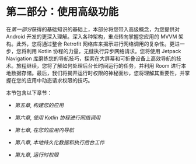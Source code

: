 # 第二部分：使用高级功能

在*第一部分*获得的基础知识的基础上，本部分将您带入高级概念，为您提供对 Android 开发的更深入理解。深入各种架构，重点转向掌握您应用的 MVVM 架构。此外，您将通过整合 Retrofit 网络库来揭示进行网络调用的复杂性。更进一步，您将利用 Kotlin 协程的力量，无缝执行异步网络请求。您将使用 Jetpack Navigation 库磨练您的导航技巧，探索在大屏幕和可折叠设备上高效导航的技术。旅程继续，您将了解如何处理后台长时间运行的任务，并利用 Room 进行本地数据存储。最后，我们将揭开运行时权限的神秘面纱，您将理解其重要性，并掌握在您的应用中动态请求权限的技巧。

本节包含以下章节：

+   *第五章*, *构建您的应用*

+   *第六章*, *使用 Kotlin 协程进行网络调用*

+   *第七章*, *在您的应用内导航*

+   *第八章*, *本地持久化数据和执行后台工作*

+   *第九章*, *运行时权限*
